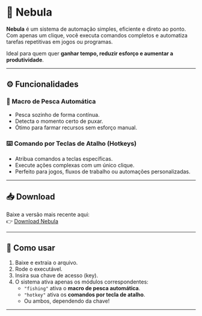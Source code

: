 # 🌌 Nebula

**Nebula** é um sistema de automação simples, eficiente e direto ao ponto. Com apenas um clique, você executa comandos completos e automatiza tarefas repetitivas em jogos ou programas.

Ideal para quem quer **ganhar tempo, reduzir esforço e aumentar a produtividade**.

---

## ⚙️ Funcionalidades

### 🎣 Macro de Pesca Automática
- Pesca sozinho de forma contínua.
- Detecta o momento certo de puxar.
- Ótimo para farmar recursos sem esforço manual.

### ⌨️ Comando por Teclas de Atalho (Hotkeys)
- Atribua comandos a teclas específicas.
- Execute ações complexas com um único clique.
- Perfeito para jogos, fluxos de trabalho ou automações personalizadas.

---

## 📥 Download

Baixe a versão mais recente aqui:  
👉 [Download Nebula]()

---

## 🚀 Como usar

1. Baixe e extraia o arquivo.
2. Rode o executável.
3. Insira sua chave de acesso (key).
4. O sistema ativa apenas os módulos correspondentes:
   - `"fishing"` ativa o **macro de pesca automática**.
   - `"hotkey"` ativa os **comandos por tecla de atalho**.
   - Ou ambos, dependendo da chave!

---
